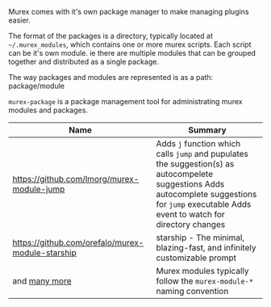 Murex comes with it's own package manager to make managing plugins easier.

The format of the packages is a directory, typically located at `~/.murex_modules`,
which contains one or more murex scripts. Each script can be it's own module.
ie there are multiple modules that can be grouped together and distributed as a
single package.

The way packages and modules are represented is as a path:
    package/module

`murex-package` is a package management tool for administrating murex modules
and packages.

| Name                                                         | Summary                                                      |
| ------------------------------------------------------------ | ------------------------------------------------------------ |
| https://github.com/lmorg/murex-module-jump                   | Adds `j` function which calls `jump` and pupulates the suggestion(s) as autocompelete suggestions Adds autocomplete suggestions for `jump` executable Adds event to watch for directory changes |
| https://github.com/orefalo/murex-module-starship             | starship - The minimal, blazing-fast, and infinitely customizable prompt |
| and [many more](https://github.com/search?q=murex-module-&type=repositories) | Murex modules typically follow the `murex-module-*` naming convention |

